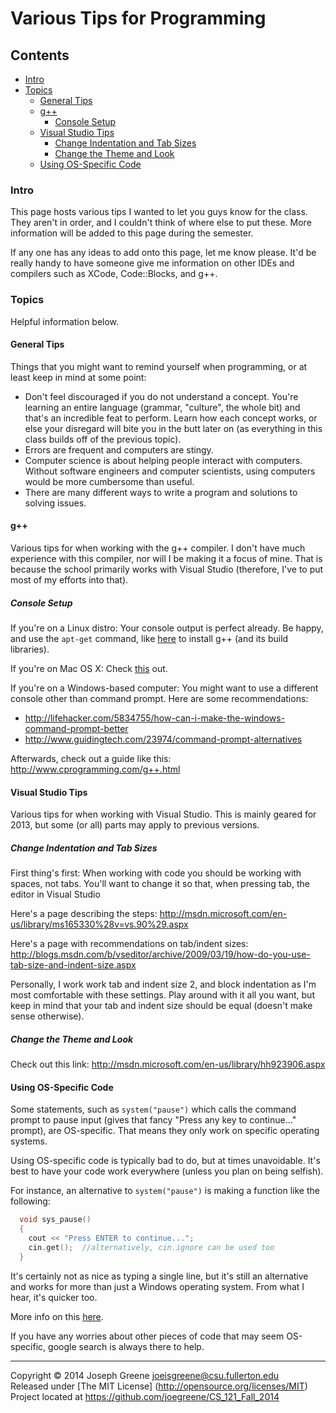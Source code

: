 # Various Tips for Programming

## Contents
- [Intro](#intro)
- [Topics](#topics)
  - [General Tips](#general-tips)
  - [g++](#g)
    - [Console Setup](#console-setup)
  - [Visual Studio Tips](#visual-studio-tips)
    - [Change Indentation and Tab Sizes](#change-indentation-and-tab-sizes)
    - [Change the Theme and Look](#change-the-theme-and-look)
  - [Using OS-Specific Code](#using-os-specific-code)

### Intro
This page hosts various tips I wanted to let you guys know for the class. They aren't in order, and 
I couldn't think of where else to put these. More information will be added to this page during the semester.

If any one has any ideas to add onto this page, let me know please. It'd be really handy to have someone give me information 
on other IDEs and compilers such as XCode, Code::Blocks, and g++.

### Topics
Helpful information below.

#### General Tips
Things that you might want to remind yourself when programming, or at least keep in mind at some point:
- Don't feel discouraged if you do not understand a concept. You're learning an entire language (grammar, "culture", the whole bit) and that's 
an incredible feat to perform. Learn how each concept works, or else your disregard will bite you in the butt later on (as everything in this class 
builds off of the previous topic).
- Errors are frequent and computers are stingy. 
- Computer science is about helping people interact with computers. Without software engineers and computer scientists, using computers would be 
more cumbersome than useful.
- There are many different ways to write a program and solutions to solving issues. 

#### g++
Various tips for when working with the g++ compiler. I don't have much experience with this compiler, nor will I be making it a focus of mine. That is because the school 
primarily works with Visual Studio (therefore, I've to put most of my efforts into that).

##### Console Setup
If you're on a Linux distro: Your console output is perfect already. Be happy, and use the `apt-get` command, like [here](http://askubuntu.com/questions/348654/how-to-install-g-compiler) to install g++ (and its build libraries).

If you're on Mac OS X: Check [this](http://stackoverflow.com/questions/2122425/how-do-i-install-g-on-macos-x) out.

If you're on a Windows-based computer: You might want to use a different console other than command prompt. Here are some recommendations:
- http://lifehacker.com/5834755/how-can-i-make-the-windows-command-prompt-better
- http://www.guidingtech.com/23974/command-prompt-alternatives

Afterwards, check out a guide like this: http://www.cprogramming.com/g++.html

#### Visual Studio Tips
Various tips for when working with Visual Studio. This is mainly geared for 2013, but some (or all) parts may apply to previous versions.

##### Change Indentation and Tab Sizes
First thing's first: When working with code you should be working with spaces, not tabs. You'll want to change it so that, when pressing tab, 
the editor in Visual Studio 

Here's a page describing the steps: http://msdn.microsoft.com/en-us/library/ms165330%28v=vs.90%29.aspx

Here's a page with recommendations on tab/indent sizes: http://blogs.msdn.com/b/vseditor/archive/2009/03/19/how-do-you-use-tab-size-and-indent-size.aspx

Personally, I work work tab and indent size 2, and block indentation as I'm most comfortable with these settings. Play around with it all you want, but 
keep in mind that your tab and indent size should be equal (doesn't make sense otherwise).

##### Change the Theme and Look
Check out this link: http://msdn.microsoft.com/en-us/library/hh923906.aspx

#### Using OS-Specific Code
Some statements, such as `system("pause")` which calls the command prompt to pause input (gives that fancy "Press any key to continue..." prompt), are 
OS-specific. That means they only work on specific operating systems.

Using OS-specific code is typically bad to do, but at times unavoidable. It's best to have your code work everywhere (unless you plan on being selfish).

For instance, an alternative to `system("pause")` is making a function like the following:
```C++
  void sys_pause()
  {
    cout << "Press ENTER to continue...";
    cin.get();  //alternatively, cin.ignore can be used too
  }
```

It's certainly not as nice as typing a single line, but it's still an alternative and works for more than just a Windows operating system. From what I hear, it's quicker too.

More info on this [here](http://www.cplusplus.com/forum/windows/55426/).

If you have any worries about other pieces of code that may seem OS-specific, google search is always there to help.

-------------------------------------------------------------------------------

Copyright &copy; 2014 Joseph Greene <joeisgreene@csu.fullerton.edu>  
Released under [The MIT License] (http://opensource.org/licenses/MIT)  
Project located at <https://github.com/joegreene/CS_121_Fall_2014>
